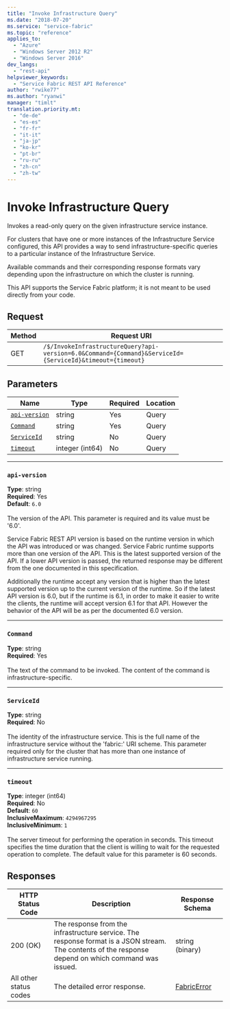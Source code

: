 ```yaml
---
title: "Invoke Infrastructure Query"
ms.date: "2018-07-20"
ms.service: "service-fabric"
ms.topic: "reference"
applies_to: 
  - "Azure"
  - "Windows Server 2012 R2"
  - "Windows Server 2016"
dev_langs: 
  - "rest-api"
helpviewer_keywords: 
  - "Service Fabric REST API Reference"
author: "rwike77"
ms.author: "ryanwi"
manager: "timlt"
translation.priority.mt: 
  - "de-de"
  - "es-es"
  - "fr-fr"
  - "it-it"
  - "ja-jp"
  - "ko-kr"
  - "pt-br"
  - "ru-ru"
  - "zh-cn"
  - "zh-tw"
---
```

# Invoke Infrastructure Query
Invokes a read-only query on the given infrastructure service instance.

For clusters that have one or more instances of the Infrastructure Service configured,
this API provides a way to send infrastructure-specific queries to a particular
instance of the Infrastructure Service.

Available commands and their corresponding response formats vary depending upon
the infrastructure on which the cluster is running.

This API supports the Service Fabric platform; it is not meant to be used directly from your code.


## Request
| Method | Request URI |
| ------ | ----------- |
| GET | `/$/InvokeInfrastructureQuery?api-version=6.0&Command={Command}&ServiceId={ServiceId}&timeout={timeout}` |


## Parameters
| Name | Type | Required | Location |
| --- | --- | --- | --- |
| [`api-version`](#api-version) | string | Yes | Query |
| [`Command`](#command) | string | Yes | Query |
| [`ServiceId`](#serviceid) | string | No | Query |
| [`timeout`](#timeout) | integer (int64) | No | Query |

____
### `api-version`
__Type__: string <br/>
__Required__: Yes<br/>
__Default__: `6.0` <br/>
<br/>
The version of the API. This parameter is required and its value must be '6.0'.

Service Fabric REST API version is based on the runtime version in which the API was introduced or was changed. Service Fabric runtime supports more than one version of the API. This is the latest supported version of the API. If a lower API version is passed, the returned response may be different from the one documented in this specification.

Additionally the runtime accept any version that is higher than the latest supported version up to the current version of the runtime. So if the latest API version is 6.0, but if the runtime is 6.1, in order to make it easier to write the clients, the runtime will accept version 6.1 for that API. However the behavior of the API will be as per the documented 6.0 version.


____
### `Command`
__Type__: string <br/>
__Required__: Yes<br/>
<br/>
The text of the command to be invoked. The content of the command is infrastructure-specific.

____
### `ServiceId`
__Type__: string <br/>
__Required__: No<br/>
<br/>
The identity of the infrastructure service. This is the full name of the infrastructure service without the 'fabric:' URI scheme. This parameter required only for the cluster that has more than one instance of infrastructure service running.

____
### `timeout`
__Type__: integer (int64) <br/>
__Required__: No<br/>
__Default__: `60` <br/>
__InclusiveMaximum__: `4294967295` <br/>
__InclusiveMinimum__: `1` <br/>
<br/>
The server timeout for performing the operation in seconds. This timeout specifies the time duration that the client is willing to wait for the requested operation to complete. The default value for this parameter is 60 seconds.

## Responses

| HTTP Status Code | Description | Response Schema |
| --- | --- | --- |
| 200 (OK) | The response from the infrastructure service. The response format is a JSON stream.<br/>The contents of the response depend on which command was issued.<br/> | string (binary) |
| All other status codes | The detailed error response.<br/> | [FabricError](sfclient-v63-model-fabricerror.md) |
